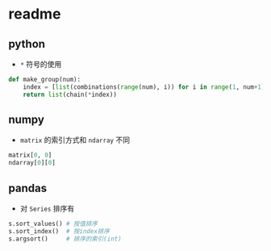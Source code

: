 # readme

## python
+ `*` 符号的使用
```py
def make_group(num):
    index = [list(combinations(range(num), i)) for i in range(1, num+1)]
    return list(chain(*index))
```

## numpy
+ `matrix` 的索引方式和 `ndarray` 不同
```py
matrix[0, 0]
ndarray[0][0]
```

## pandas
+ 对 `Series` 排序有
```py
s.sort_values() # 按值排序
s.sort_index()  # 按index排序
s.argsort()     # 排序的索引(int)
```
